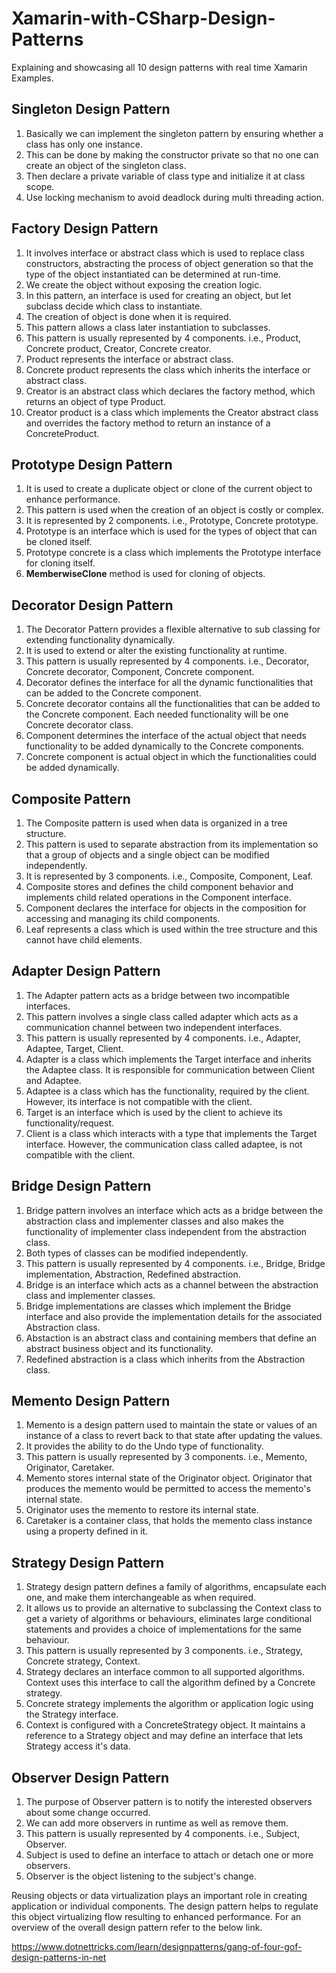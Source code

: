 # Xamarin-with-CSharp-Design-Patterns
Explaining and showcasing all 10 design patterns with real time Xamarin Examples.

## Singleton Design Pattern 
1. Basically we can implement the singleton pattern by ensuring whether a class has only one instance. 
2. This can be done by making the constructor private so that no one can create an object of the singleton class. 
3. Then declare a private variable of class type and initialize it at class scope.
4. Use locking mechanism to avoid deadlock during multi threading action.

## Factory Design Pattern
1. It involves interface or abstract class which is used to replace class constructors, abstracting the process of object generation so that the type of the object instantiated can be determined at run-time.
2. We create the object without exposing the creation logic.
3. In this pattern, an interface is used for creating an object, but let subclass decide which class to instantiate.
4. The creation of object is done when it is required.
5. This pattern allows a class later instantiation to subclasses.
6. This pattern is usually represented by 4 components. i.e., Product, Concrete product, Creator, Concrete creator.
7. Product represents the interface or abstract class.
8. Concrete product represents the class which inherits the interface or abstract class.
9. Creator is an abstract class which declares the factory method, which returns an object of type Product.
10. Creator product is a class which implements the Creator abstract class and overrides the factory method to return an instance of a ConcreteProduct.

## Prototype Design Pattern
1. It is used to create a duplicate object or clone of the current object to enhance performance. 
2. This pattern is used when the creation of an object is costly or complex.
3. It is represented by 2 components. i.e., Prototype, Concrete prototype.
4. Prototype is an interface which is used for the types of object that can be cloned itself.
5. Prototype concrete is a class which implements the Prototype interface for cloning itself.
6. **MemberwiseClone** method is used for cloning of objects.

## Decorator Design Pattern
1. The Decorator Pattern provides a flexible alternative to sub classing for extending functionality dynamically.
2. It is used to extend or alter the existing functionality at runtime.
3. This pattern is usually represented by 4 components. i.e., Decorator, Concrete decorator, Component, Concrete component.
4. Decorator defines the interface for all the dynamic functionalities that can be added to the Concrete component.
5. Concrete decorator contains all the functionalities that can be added to the Concrete component. Each needed functionality will be one Concrete decorator class.
6. Component determines the interface of the actual object that needs functionality to be added dynamically to the Concrete components.
7. Concrete component is actual object in which the functionalities could be added dynamically.

## Composite Pattern
1. The Composite pattern is used when data is organized in a tree structure.
2. This pattern is used to separate abstraction from its implementation so that a group of objects and a single object can be modified independently.
3. It is represented by 3 components. i.e., Composite, Component, Leaf.
4. Composite stores and defines the child component behavior and implements child related operations in the Component interface.
5. Component declares the interface for objects in the composition for accessing and managing its child components.
6. Leaf represents a class which is used within the tree structure and this cannot have child elements.

## Adapter Design Pattern
1. The Adapter pattern acts as a bridge between two incompatible interfaces.
2. This pattern involves a single class called adapter which acts as a communication channel between two independent interfaces.
3. This pattern is usually represented by 4 components. i.e., Adapter, Adaptee, Target, Client.
4. Adapter is a class which implements the Target interface and inherits the Adaptee class. It is responsible for communication between Client and Adaptee.
5. Adaptee is a class which has the functionality, required by the client. However, its interface is not compatible with the client.
6. Target is an interface which is used by the client to achieve its functionality/request.
7. Client is a class which interacts with a type that implements the Target interface. However, the communication class called adaptee, is not compatible with the client.

## Bridge Design Pattern
1. Bridge pattern involves an interface which acts as a bridge between the abstraction class and implementer classes and also makes the functionality of implementer class independent from the abstraction class.
2. Both types of classes can be modified independently.
3. This pattern is usually represented by 4 components. i.e., Bridge, Bridge implementation, Abstraction, Redefined abstraction.
4. Bridge is an interface which acts as a channel between the abstraction class and implementer classes.
5. Bridge implementations are classes which implement the Bridge interface and also provide the implementation details for the associated Abstraction class.
6. Abstaction is an abstract class and containing members that define an abstract business object and its functionality.
7. Redefined abstraction is a class which inherits from the Abstraction class.

## Memento Design Pattern
1. Memento is a design pattern used to maintain the state or values of an instance of a class to revert back to that state after updating the values.
2. It provides the ability to do the Undo type of functionality.
3. This pattern is usually represented by 3 components. i.e., Memento, Originator, Caretaker.
4. Memento stores internal state of the Originator object. Originator that produces the memento would be permitted to access the memento's internal state.
5. Originator uses the memento to restore its internal state.
6. Caretaker is a container class, that holds the memento class instance using a property defined in it.

## Strategy Design Pattern
1. Strategy design pattern defines a family of algorithms, encapsulate each one, and make them interchangeable as when required.
2. It allows us to provide an alternative to subclassing the Context class to get a variety of algorithms or behaviours, eliminates large conditional statements and provides a choice of implementations for the same behaviour.
3. This pattern is usually represented by 3 components. i.e., Strategy, Concrete strategy, Context.
4. Strategy declares an interface common to all supported algorithms. Context uses this interface to call the algorithm defined by a Concrete strategy.
5. Concrete strategy implements the algorithm or application logic using the Strategy interface.
6. Context is configured with a ConcreteStrategy object. It maintains a reference to a Strategy object and may define an interface that lets Strategy access it's data.

## Observer Design Pattern
1. The purpose of Observer pattern is to notify the interested observers about some change occurred.
2. We can add more observers in runtime as well as remove them.
3. This pattern is usually represented by 4 components. i.e., Subject, Observer.
4. Subject is used to define an interface to attach or detach one or more observers.
5.  Observer is the object listening to the subject's change.


Reusing objects or data virtualization plays an important role in creating application or individual components. The design pattern helps to regulate this object virtualizing flow resulting to enhanced performance. For an overview of the overall design pattern refer to the below link.

https://www.dotnettricks.com/learn/designpatterns/gang-of-four-gof-design-patterns-in-net
